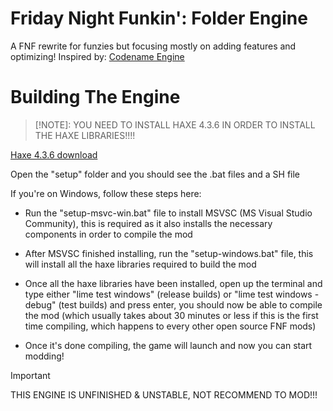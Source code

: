 # Friday Night Funkin': Folder Engine
A FNF rewrite for funzies but focusing mostly on adding features and optimizing! Inspired by: [Codename Engine](https://github.com/CodenameCrew/CodenameEngine)

# Building The Engine

> [!NOTE]: 
> YOU NEED TO INSTALL HAXE 4.3.6 IN ORDER TO INSTALL THE HAXE LIBRARIES!!!!

[Haxe 4.3.6 download](https://haxe.org/download/version/4.3.6/)

Open the "setup" folder and you should see the .bat files and a SH file

If you're on Windows, follow these steps here:

* Run the "setup-msvc-win.bat" file to install MSVSC (MS Visual Studio Community), this is required as it also installs the necessary components in order to compile the mod

* After MSVSC finished installing, run the "setup-windows.bat" file, this will install all the haxe libraries required to build the mod

* Once all the haxe libraries have been installed, open up the terminal and type either "lime test windows" (release builds) or "lime test windows -debug" (test builds) and press enter, you should now be able to compile the mod (which usually takes about 30 minutes or less if this is the first time compiling, which happens to every other open source FNF mods)

* Once it's done compiling, the game will launch and now you can start modding!

> [!IMPORTANT]  
> THIS ENGINE IS UNFINISHED & UNSTABLE, NOT RECOMMEND TO MOD!!!